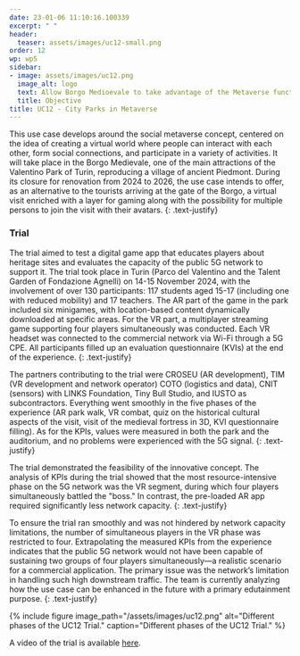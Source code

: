 ```yaml
---
date: 23-01-06 11:10:16.100339
excerpt: " "
header:
  teaser: assets/images/uc12-small.png
order: 12
wp: wp5
sidebar:
- image: assets/images/uc12.png
  image_alt: logo
  text: Allow Borgo Medioevale to take advantage of the Metaverse functionalities and tools, including virtual environment, social interaction, customizable experience, virtual reality, accessibility, virtual tour, immersive experience, and educational opportunities.
  title: Objective
title: UC12 - City Parks in Metaverse
---
```


This use case develops around the social metaverse concept, centered on the idea of creating a virtual world where people can interact with each other, form social connections, and participate in a variety of activities. It will take place in the Borgo Medievale, one of the main attractions of the Valentino Park of Turin, reproducing a village of ancient Piedmont. During its closure for renovation from 2024 to 2026, the use case intends to offer, as an alternative to the tourists arriving at the gate of the Borgo, a virtual visit enriched with a layer for gaming along with the possibility for multiple persons to join the visit with their avatars.
{: .text-justify}

### Trial

The trial aimed to test a digital game app that educates players about heritage sites and evaluates the capacity of the public 5G network to support it. The trial took place in Turin (Parco del Valentino and the Talent Garden of Fondazione Agnelli) on 14-15 November 2024, with the involvement of over 130 participants: 117 students aged 15-17 (including one with reduced mobility) and 17 teachers. The AR part of the game in the park included six minigames, with location-based content dynamically downloaded at specific areas. For the VR part, a multiplayer streaming game supporting four players simultaneously was conducted. Each VR headset was connected to the commercial network via Wi-Fi through a 5G CPE. All participants filled up an evaluation questionnaire (KVIs) at the end of the experience. 
{: .text-justify}

The partners contributing to the trial were CROSEU (AR development), TIM (VR development and network operator) COTO (logistics and data), CNIT (sensors) with LINKS Foundation, Tiny Bull Studio, and IUSTO as subcontractors. Everything went smoothly in the five phases of the experience (AR park walk, VR combat, quiz on the historical cultural aspects of the visit, visit of the medieval fortress in 3D, KVI questionnaire filling). As for the KPIs, values were measured in both the park and the auditorium, and no problems were experienced with the 5G signal.
{: .text-justify}

The trial demonstrated the feasibility of the innovative concept. The analysis of KPIs during the trial showed that the most resource-intensive phase on the 5G network was the VR segment, during which four players simultaneously battled the "boss." In contrast, the pre-loaded AR app required significantly less network capacity. 
{: .text-justify}

To ensure the trial ran smoothly and was not hindered by network capacity limitations, the number of simultaneous players in the VR phase was restricted to four. Extrapolating the measured KPIs from the experience indicates that the public 5G network would not have been capable of sustaining two groups of four players simultaneously—a realistic scenario for a commercial application. The primary issue was the network’s limitation in handling such high downstream traffic. The team is currently analyzing how the use case can be enhanced in the future with a primary edutainment purpose.
{: .text-justify}

{% include figure image_path="/assets/images/uc12.png" alt="Different phases of the UC12 Trial." caption="Different phases of the UC12 Trial." %}

A video of the trial is available [here](https://www.youtube.com/watch?v=CyJ6Glmg5tc).
